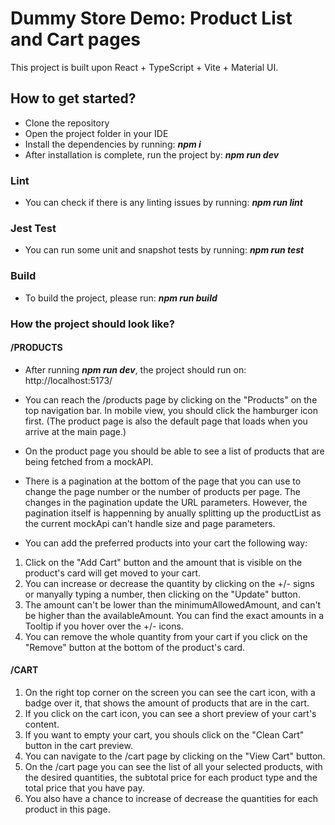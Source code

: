# Dummy Store Demo: Product List and Cart pages

This project is built upon React + TypeScript + Vite + Material UI.

## How to get started?

- Clone the repository
- Open the project folder in your IDE
- Install the dependencies by running: ***npm i***
- After installation is complete, run the project by: ***npm run dev***

### Lint

- You can check if there is any linting issues by running: ***npm run lint***

### Jest Test

- You can run some unit and snapshot tests by running: ***npm run test***

### Build

- To build the project, please run: ***npm run build***

### How the project should look like?

#### /PRODUCTS

- After running ***npm run dev***, the project should run on: http://localhost:5173/

- You can reach the /products page by clicking on the "Products" on the top navigation bar. In mobile view, you should click the hamburger icon first. (The product page is also the default page that loads when you arrive at the main page.)
- On the product page you should be able to see a list of products that are being fetched from a mockAPI.
- There is a pagination at the bottom of the page that you can use to change the page number or the number of products per page. The changes in the pagination update the URL parameters. However, the pagination itself is happenning by anually splitting up the productList as the current mockApi can't handle size and page parameters.
- You can add the preferred products into your cart the following way:

1. Click on the "Add Cart" button and the amount that is visible on the product's card will get moved to your cart.
2. You can increase or decrease the quantity by clicking on the +/- signs or manyally typing a number, then clicking on the "Update" button.
3. The amount can't be lower than the minimumAllowedAmount, and can't be higher than the availableAmount. You can find the exact amounts in a Tooltip if you hover over the +/- icons.
4. You can remove the whole quantity from your cart if you click on the "Remove" button at the bottom of the product's card.

#### /CART

1. On the right top corner on the screen you can see the cart icon, with a badge over it, that shows the amount of products that are in the cart.
2. If you click on the cart icon, you can see a short preview of your cart's content.
3. If you want to empty your cart, you shouls click on the "Clean Cart" button in the cart preview.
4. You can navigate to the /cart page by clicking on the "View Cart" button.
5. On the /cart page you can see the list of all your selected products, with the desired quantities, the subtotal price for each product type and the total price that you have pay.
6. You also have a chance to increase of decrease the quantities for each product in this page.
